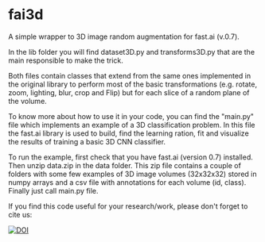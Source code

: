 # fai3d

A simple wrapper to 3D image random augmentation for fast.ai (v.0.7).

In the lib folder you will find dataset3D.py and transforms3D.py
that are the main responsible to make the trick.

Both files contain classes that extend from the same ones implemented in the original library
to perform most of the basic transformations (e.g. rotate, zoom, lighting, blur, crop and Flip)
but for each slice of a random plane of the volume.

To know more about how to use it in your code, you can find the "main.py" file which implements an
example of a 3D classification problem. In this file the fast.ai library is used to build, find
the learning ration, fit and visualize the results of training a basic 3D CNN classifier.

To run the example, first check that you have fast.ai (version 0.7) installed.
Then unzip data.zip in the data folder. This zip file contains a couple of folders
with some few examples of 3D image volumes (32x32x32) stored in numpy arrays and a csv file
with annotations for each volume (id, class). Finally just call main.py file.

If you find this code useful for your research/work, please don't forget to cite us:

[![DOI](https://zenodo.org/badge/168328059.svg)](https://zenodo.org/badge/latestdoi/168328059)




